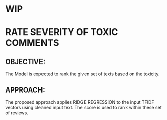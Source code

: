 # WIP

# RATE SEVERITY OF TOXIC COMMENTS

## OBJECTIVE:
The Model is expected to rank the given set of texts based on the toxicity.

## APPROACH:
The proposed approach applies RIDGE REGRESSION to the input TFIDF vectors using cleaned input text. The score is used to rank within these set of reviews.




